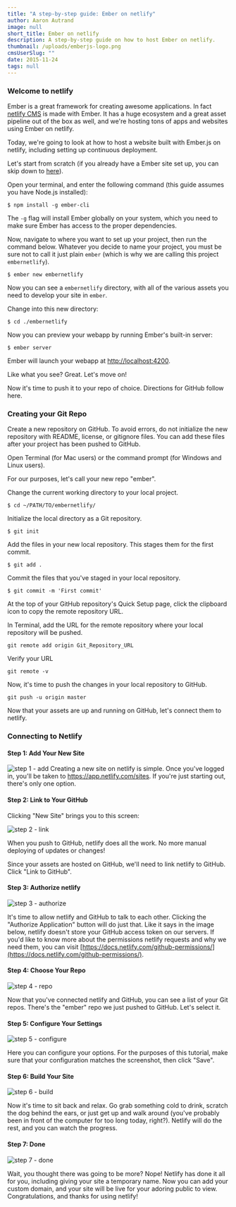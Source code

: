 ```yaml
---
title: "A step-by-step guide: Ember on netlify"
author: Aaron Autrand
image: null
short_title: Ember on netlify
description: A step-by-step guide on how to host Ember on netlify.
thumbnail: /uploads/emberjs-logo.png
cmsUserSlug: ""
date: 2015-11-24 
tags: null
---
```



### **Welcome to netlify**

Ember is a great framework for creating awesome applications. In fact [netlify CMS](https://github.com/netlify/netlify-cms) is made with Ember. It has a huge ecosystem and a great asset pipeline out of the box as well, and we're hosting tons of apps and websites using Ember on netlify.

Today, we're going to look at how to host a website built with Ember.js on netlify, including setting up continuous deployment.

Let's start from scratch (if you already have a Ember site set up, you can skip down to [here](#netlifystart)).

Open your terminal, and enter the following command (this guide assumes you have Node.js installed):

```
$ npm install -g ember-cli
```

The `-g` flag will install Ember globally on your system, which you need to make sure Ember has access to the proper dependencies.

Now, navigate to where you want to set up your project, then run the command below. Whatever you decide to name your project, you must be sure not to call it just plain `ember` (which is why we are calling this project `embernetlify`).

```
$ ember new embernetlify
```
Now you can see a `embernetlify` directory, with all of the various assets you need to develop your site in `ember`.

Change into this new directory:
```
$ cd ./embernetlify
```
Now you can preview your webapp by running Ember's built-in server:
```
$ ember server
```
Ember will launch your webapp at [http://localhost:4200](http://localhost:4200).

Like what you see? Great. Let's move on!

Now it's time to push it to your repo of choice. Directions for GitHub follow here.

### **Creating your Git Repo**

Create a new repository on GitHub. To avoid errors, do not initialize the new repository with README, license, or gitignore files. You can add these files after your project has been pushed to GitHub.

Open Terminal (for Mac users) or the command prompt (for Windows and Linux users).

For our purposes, let's call your new repo "ember".

Change the current working directory to your local project.

```
$ cd ~/PATH/TO/embernetlify/
```

Initialize the local directory as a Git repository.
```
$ git init
```
Add the files in your new local repository. This stages them for the first commit.
```
$ git add .
```
Commit the files that you've staged in your local repository.
```
$ git commit -m 'First commit'
```

At the top of your GitHub repository's Quick Setup page, click the clipboard icon to copy the remote repository URL.

In Terminal, add the URL for the remote repository where your local repository will be pushed.
```
git remote add origin Git_Repository_URL
```
Verify your URL
```
git remote -v
```
Now, it's time to push the changes in your local repository to GitHub.
```
git push -u origin master
```

Now that your assets are up and running on GitHub, let's connect them to netlify.
<a id="netlifystart"></a>
### **Connecting to Netlify**

#### Step 1: Add Your New Site

![step 1 - add](https://cloud.githubusercontent.com/assets/6520639/9803638/717820a6-57d9-11e5-838f-d2a732eb0a41.png)
Creating a new site on netlify is simple. Once you've logged in, you'll be taken to https://app.netlify.com/sites. If you're just starting out, there's only one option.

#### Step 2: Link to Your GitHub
Clicking "New Site" brings you to this screen:

![step 2 - link](https://cloud.githubusercontent.com/assets/6520639/9803637/7176ac8a-57d9-11e5-9b09-f43dc772a4f9.png)

When you push to GitHub, netlify does all the work. No more manual deploying of updates or changes!

Since your assets are hosted on GitHub, we'll need to link netlify to GitHub. Click "Link to GitHub".

#### Step 3: Authorize netlify
![step 3 - authorize](https://cloud.githubusercontent.com/assets/6520639/9803635/71760370-57d9-11e5-8bdb-850aa176a22c.png)

It's time to allow netlify and GitHub to talk to each other. Clicking the "Authorize Application" button will do just that. Like it says in the image below, netlify doesn't store your GitHub access token on our servers. If you'd like to know more about the permissions netlify requests and why we need them, you can visit [https://docs.netlify.com/github-permissions/](https://docs.netlify.com/github-permissions/).

#### Step 4: Choose Your Repo
![step 4 - repo](https://raw.githubusercontent.com/munkymack/netlify-assets/master/Step4Ember.png)

Now that you've connected netlify and GitHub, you can see a list of your Git repos. There's the "ember" repo we just pushed to GitHub. Let's select it.

#### Step 5: Configure Your Settings
![step 5 - configure](https://raw.githubusercontent.com/munkymack/netlify-assets/master/Step5Ember.png)

Here you can configure your options. For the purposes of this tutorial, make sure that your configuration matches the screenshot, then click "Save".

#### Step 6: Build Your Site

![step 6 - build](https://cloud.githubusercontent.com/assets/6520639/9803640/717b9c40-57d9-11e5-9ca4-92f90f8ed005.png)

Now it's time to sit back and relax. Go grab something cold to drink, scratch the dog behind the ears, or just get up and walk around (you've probably been in front of the computer for too long today, right?). Netlify will do the rest, and you can watch the progress.

#### Step 7: Done

![step 7 - done](https://raw.githubusercontent.com/munkymack/netlify-assets/master/Step7Ember.png)

Wait, you thought there was going to be more? Nope! Netlify has done it all for you, including giving your site a temporary name. Now you can add your custom domain, and your site will be live for your adoring public to view. Congratulations, and thanks for using netlify!
